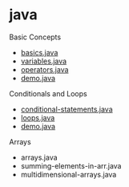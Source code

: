 # java

Basic Concepts
 - [basics.java](https://github.com/arslanugur/java/blob/arslan/Basic%20Concepts/basics.java)
 - [variables.java](https://github.com/arslanugur/java/blob/arslan/Basic%20Concepts/variables.java)
 - [operators.java](https://github.com/arslanugur/java/blob/arslan/Basic%20Concepts/operators.java)
 - [demo.java](https://github.com/arslanugur/java/blob/arslan/Basic%20Concepts/demo.java)


Conditionals and Loops
  - [conditional-statements.java](https://github.com/arslanugur/java/blob/arslan/Conditionals%20and%20Loops/conditional-statements.java)
  - [loops.java](https://github.com/arslanugur/java/blob/arslan/Conditionals%20and%20Loops/loops.java)
  - [demo.java](https://github.com/arslanugur/java/blob/arslan/Conditionals%20and%20Loops/demo.java)


Arrays
 - arrays.java
 - summing-elements-in-arr.java
 - multidimensional-arrays.java
